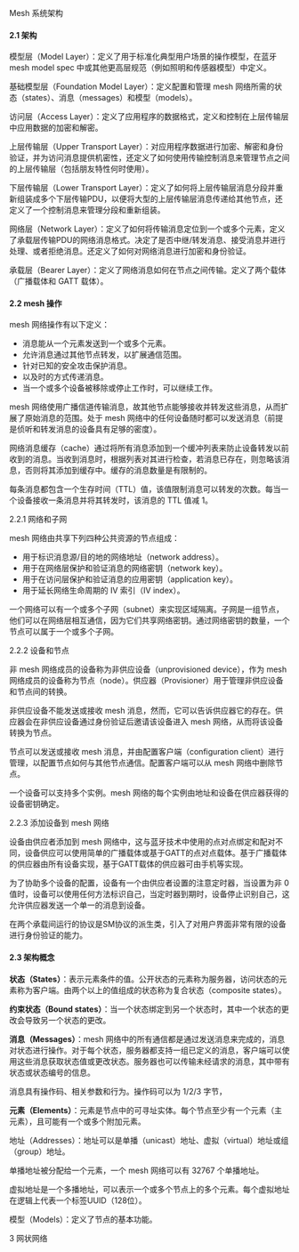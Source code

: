 Mesh 系统架构

#### 2.1 架构

模型层（Model Layer）：定义了用于标准化典型用户场景的操作模型，在蓝牙 mesh model spec 中或其他更高层规范（例如照明和传感器模型）中定义。

基础模型层（Foundation Model Layer）：定义配置和管理 mesh 网络所需的状态（states）、消息（messages）和模型（models）。

访问层（Access Layer）：定义了应用程序的数据格式，定义和控制在上层传输层中应用数据的加密和解密。

上层传输层（Upper Transport Layer）：对应用程序数据进行加密、解密和身份验证，并为访问消息提供机密性，还定义了如何使用传输控制消息来管理节点之间的上层传输层（包括朋友特性何时使用）。

下层传输层（Lower Transport Layer）：定义了如何将上层传输层消息分段并重新组装成多个下层传输PDU，以便将大型的上层传输层消息传递给其他节点，还定义了一个控制消息来管理分段和重新组装。

网络层（Network Layer）：定义了如何将传输消息定位到一个或多个元素，定义了承载层传输PDU的网络消息格式。决定了是否中继/转发消息、接受消息并进行处理、或者拒绝消息。还定义了如何对网络消息进行加密和身份验证。

承载层（Bearer Layer）：定义了网络消息如何在节点之间传输。定义了两个载体（广播载体和 GATT 载体）。



#### 2.2 mesh 操作

mesh 网络操作有以下定义：

- 消息能从一个元素发送到一个或多个元素。
- 允许消息通过其他节点转发，以扩展通信范围。
- 针对已知的安全攻击保护消息。
- 以及时的方式传递消息。
- 当一个或多个设备被移除或停止工作时，可以继续工作。

mesh 网络使用广播信道传输消息，故其他节点能够接收并转发这些消息，从而扩展了原始消息的范围。处于 mesh 网络中的任何设备随时都可以发送消息（前提是侦听和转发消息的设备具有足够的密度）。

网络消息缓存（cache）通过将所有消息添加到一个缓冲列表来防止设备转发以前收到的消息。当收到消息时，根据列表对其进行检查，若消息已存在，则忽略该消息，否则将其添加到缓存中。缓存的消息数量是有限制的。

每条消息都包含一个生存时间（TTL）值，该值限制消息可以转发的次数。每当一个设备接收一条消息并将其转发时，该消息的 TTL 值减 1。

2.2.1 网络和子网

mesh 网络由共享下列四种公共资源的节点组成：

- 用于标识消息源/目的地的网络地址（network address）。
- 用于在网络层保护和验证消息的网络密钥（network key）。
- 用于在访问层保护和验证消息的应用密钥（application key）。
- 用于延长网络生命周期的 IV 索引（IV index）。

一个网络可以有一个或多个子网（subnet）来实现区域隔离。子网是一组节点，他们可以在网络层相互通信，因为它们共享网络密钥。通过网络密钥的数量，一个节点可以属于一个或多个子网。

2.2.2 设备和节点

非 mesh 网络成员的设备称为非供应设备（unprovisioned device），作为 mesh 网络成员的设备称为节点（node）。供应器（Provisioner）用于管理非供应设备和节点间的转换。

非供应设备不能发送或接收 mesh 消息，然而，它可以告诉供应器它的存在。供应器会在非供应设备通过身份验证后邀请该设备进入 mesh 网络，从而将该设备转换为节点。

节点可以发送或接收 mesh 消息，并由配置客户端（configuration client）进行管理，以配置节点如何与其他节点通信。配置客户端可以从 mesh 网络中删除节点。

一个设备可以支持多个实例。mesh 网络的每个实例由地址和设备在供应器获得的设备密钥确定。

2.2.3 添加设备到 mesh 网络

设备由供应者添加到 mesh 网络中，这与蓝牙技术中使用的点对点绑定和配对不同，设备供应可以使用简单的广播载体或基于GATT的点对点载体。基于广播载体的供应器由所有设备实现，基于GATT载体的供应器可由手机等实现。

为了协助多个设备的配置，设备有一个由供应者设置的注意定时器，当设置为非 0 值时，设备可以使用任何方法标识自己，当定时器到期时，设备停止识别自己，这允许供应器发送一个单一的消息到设备。

在两个承载间运行的协议是SM协议的派生类，引入了对用户界面非常有限的设备进行身份验证的能力。

#### 2.3 架构概念

**状态（States）**：表示元素条件的值。公开状态的元素称为服务器，访问状态的元素称为客户端。由两个以上的值组成的状态称为复合状态（composite states）。

**约束状态（Bound states）**：当一个状态绑定到另一个状态时，其中一个状态的更改会导致另一个状态的更改。

**消息（Messages）**：mesh 网络中的所有通信都是通过发送消息来完成的，消息对状态进行操作。对于每个状态，服务器都支持一组已定义的消息，客户端可以使用这些消息获取状态值或更改状态。服务器也可以传输未经请求的消息，其中带有状态或状态编号的信息。

消息具有操作码、相关参数和行为。操作码可以为 1/2/3 字节，

**元素（Elements）**：元素是节点中的可寻址实体。每个节点至少有一个元素（主元素），且可能有一个或多个附加元素。

地址（Addresses）：地址可以是单播（unicast）地址、虚拟（virtual）地址或组（group）地址。

单播地址被分配给一个元素，一个 mesh 网络可以有 32767 个单播地址。

虚拟地址是一个多播地址，可以表示一个或多个节点上的多个元素。每个虚拟地址在逻辑上代表一个标签UUID（128位）。

模型（Models）：定义了节点的基本功能。

3 网状网络



